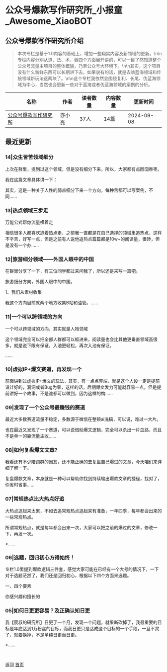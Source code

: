 # 公众号爆款写作研究所_小报童_Awesome_XiaoBOT

## 公众号爆款写作研究所介绍
> 本次专栏是基于1.0内容的基础上，增加一些翔实内容及新领域的更新。\n\n专栏内容分别从道、法、术、器四个方面展开讲的，可以一目了然知道整个公众号流量主项目的整体概貌，乃至公众号大环境下。\n\n其实，这个项目没有什么新鲜东西可以长期讲下去，如果说有的话，就是去啃蓝海领域和传统领域新玩法这两块了。\n\n这个专栏我依然会围绕复利、长尾、伪蓝海领域为中心，当然也会更新一些对于蓝海或者伪蓝海领域的案例的分析。  
  


|名称|作者|读者数量|内容数量|更新时间|
|---|---|---|---|---|
|[公众号爆款写作研究所](https://xiaobot.net/p/gzh10?refer=0b133df9-27dc-423b-8101-639049001c13)|亦小亮|37人|14篇|2024-09-08|

## 最近更新
### 14|众生皆苦领域细分

上次在群里，提到过这个领域，但是没有细分下来，所以，大家都有点囫囵吞枣。

我在这篇文章具体讲一下：

其实，这是一种关于人性的弱点细分下来一个方向，每种苦都可以写案例，不同......

### 13|热点领域三步走

万能公式帮你流量横着走

相信很多人都喜欢追着热点走，之前我一直都是在自己选择的领域里追热点，这样不辛苦，好写一点，但是之前有人说他追热点篇篇都是10w+的阅读量，很馋，但是没有一个办......

### 12|旅游细分领域——外国人眼中的中国

在群里分享了一下，有三位同学都过来问我了，所以还是来写一篇吧。

旅游细分方向，外国人眼中的中国。

1、我们从素材收集

我这个方向目前就两个地方收集B站和油管。......

### 11|一个可以跨领域的方向

一个可以跨领域的方向，其实就是人物领域

这个领域完全可以把全部人群都可以框进来，阅读量也会比其他更垂直领域高很多，就是说下限有保证，入池更轻松，再次入池有保证。

......

### 10|虚拟IP+爆文赛道，再发现一个

前面讲到过虚拟IP+爆文的玩法，其实，有一点点弊端，就是这个人设一定是提前设计好的，漏洞或者Bug为零，这样的话，后期爆文发力可能就容易一点，但是提前讲好一个故事，不是谁都可以做到，因为这样的构......

### 09|发现了一个公众号最赚钱的赛道

最近大多数赛道流量不稳定，多数源于微信在整顿ai洗稿，可以说，难过一大片。

也在最近又发现了一个赛道，可以说借助爆文逻辑，完全可以杀出一片血路，而且不是单一的靠流量主收......

### 08|如何复盘爆文文章?

我看还有不少陪跑群的圈友，还不能正确的去复盘自己爆过的文章，今天咱们来详细了解一下。

复盘爆款文章，本身就是一种可以帮助你找到持续输出爆款文章的捷径，找对了，你省时省事......

### 07|常规热点比大热点好追

大热点追起来太累，不如去追常规热点追起来有准备，一年四季，每年都会出来的一些常规热点。

所谓常规热点，就是每年都会出来一次，大家可以把之前的爆过的文章，修改一下，再发一次。

<......

### 06|选题，回归初心方得始终！

专栏1.0里提到爆款逻辑三件套，感觉大家可能在已经有一个大号的情况下，一下对于选题茫然了，我们还是回归初心，根据以下四个方面来选题。

一、四个要素

你感兴趣和擅长的

### 05|如何日更更容易？及正确认知日更

我【宸叔的研究所】日更了一个月，发现一个问题，就果断砍掉了，我最重要的目标是年底达到1万粉丝的目标，而我日更只是达成这个目标的一个手段，一旦不灵了，就要换掉，不是单纯日更而日更。

<......


<a href="https://github.com/Reno9527/awesome-xiaobot" style="color: white; text-decoration: none;">awesome-xiaobot</a>

返回 [首页](../README.md)
